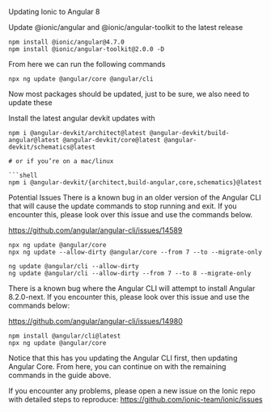 Updating Ionic to Angular 8

Update @ionic/angular and @ionic/angular-toolkit to the latest release

```shell
npm install @ionic/angular@4.7.0
npm install @ionic/angular-toolkit@2.0.0 -D
```

From here we can run the following commands

```shell
npx ng update @angular/core @angular/cli
```

Now most packages should be updated, just to be sure, we also need to update these 

Install the latest angular devkit updates with 

```shell
npm i @angular-devkit/architect@latest @angular-devkit/build-angular@latest @angular-devkit/core@latest @angular-devkit/schematics@latest

# or if you’re on a mac/linux

```shell
npm i @angular-devkit/{architect,build-angular,core,schematics}@latest
```





Potential Issues
There is a known bug in an older version of the Angular CLI that will cause the update commands to stop running and exit. If you encounter this, please look over this issue and use the commands below.

https://github.com/angular/angular-cli/issues/14589

```shell
npx ng update @angular/core
npx ng update --allow-dirty @angular/core --from 7 --to --migrate-only

ng update @angular/cli --allow-dirty
ng update @angular/cli --allow-dirty --from 7 --to 8 --migrate-only
```


There is a known bug where the Angular CLI will attempt to install Angular 8.2.0-next. If you encounter this, please look over this issue and use the commands below:

https://github.com/angular/angular-cli/issues/14980

```shell
npm install @angular/cli@latest
npx ng update @angular/core
```

Notice that this has you updating the Angular CLI first, then updating Angular Core. From here, you can continue on with the remaining commands in the guide above.




If you encounter any problems, please open a new issue on the Ionic repo with detailed steps to reproduce: https://github.com/ionic-team/ionic/issues


